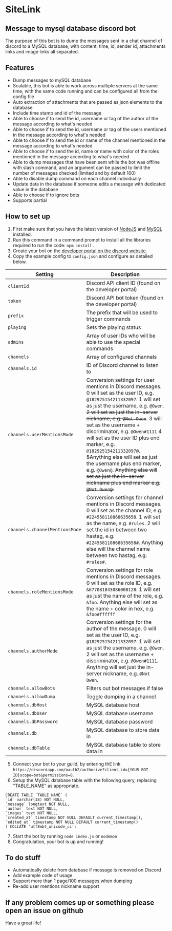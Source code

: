 # SiteLink
## Message to mysql database discord bot
The purpose of this bot is to dump the messages sent in a chat channel of discord to a MySQL database, with content, time, id, sender id, attachments links and image links all separated.

## Features
 - Dump messages to mySQL database
 - Scalable, this bot is able to work across multiple servers at the same time, with the same code running and can be configured all from the config file
 - Auto extraction of attachments that are passed as json elements to the database
 - Include time stamp and id of the message
 - Able to choose if to send the id, username or tag of the author of the message according to what's needed
 - Able to choose if to send the id, username or tag of the users mentioned in the message according to what's needed
 - Able to choose if to send the id or name of the channel mentioned in the message according to what's needed
 - Able to choose if to send the id, name or name with color of the roles mentioned in the message according to what's needed
 - Able to dump messages that have been sent while the bot was offline with slash command, and an argument can be passed to limit the number of messages checked (limited and by default 100)
 - Able to disable dump command on each channel individually
 - Update data in the database if someone edits a message with dedicated value in the database
 - Able to choose if to ignore bots
 - Supports partial

 ## How to set up
  1. First make sure that you have the latest version of [NodeJS](https://nodejs.org/en/) and [MySQL](https://www.mysql.com/) installed.
  2. Run this command in a command prompt to install all the libraries required to run the code: `npm install` .
  3. Create your bot on the [developer portal on the discord website](https://discordapp.com/developers).
  4. Copy the example config to `config.json` and configure as detailed below.

  |Setting|Description|
  |--|--|
  |`clientId`|Discord API client ID (found on the developer portal)|
  |`token`|Discord API bot token (found on the developer portal)|
  |`prefix`|The prefix that will be used to trigger commands|
  |`playing`|Sets the playing status|
  |`admins`|Array of user IDs who will be able to use the special commands|
  |`channels`|Array of configured channels|
  |`channels.id`|ID of Discord channel to listen to|
  |`channels.userMentionsMode`| Conversion settings for user mentions in Discord messages. 0 will set as the user ID, e.g. `@182925154211332097`. 1 will set as just the username, e.g. `@Owen`. ~~2 will set as just the in-server nickname, e.g. `@Not Owen`~~. 3 will set as the username + discriminator, e.g. `@Owen#1111` 4 will set as the user ID plus end marker, e.g. `@182925154211332097@`. ~~5~~Anything else will set as just the username plus end marker, e.g. `@Owen@`. ~~Anything else will set as just the in-server nickname plus end marker e.g. `@Not Owen@`.~~|
  |`channels.channelMentionsMode`| Conversion settings for channel mentions in Discord messages. 0 will set as the channel ID, e.g. `#224558110868635658`. 1 will set as the name, e.g. `#rules`. 2 will set the id in between two hastag, e.g. `#224558110868635658#`. Anything else will the channel name between two hastag, e.g. `#rules#`.|
  |`channels.roleMentionsMode`| Conversion settings for role mentions in Discord messages. 0 will set as the role ID, e.g. `&677081843086000128`. 1 will set as just the name of the role, e.g. `&foo`. Anything else will set as the name + color in hex, e.g. `&foo#ffffff`|
  |`channels.authorMode`|Conversion settings for the author of the message. 0 will set as the user ID, e.g. `@182925154211332097`. 1 will set as just the username, e.g. `@Owen`. 2 will set as the username + discriminator, e.g. `@Owen#1111`. Anything will set just the in-server nickname, e.g. `@Not Owen`.|
  |`channels.allowBots`|Filters out bot messages if false |
  |`channels.allowDump`|Toggle dumping in a channel|
  |`channels.dbHost`|MySQL database host|
  |`channels.dbUser`|MySQL database username|
  |`channels.dbPassword`|MySQL database password|
  |`channels.db`|MySQL database to store data in|
  |`channels.dbTable`|MySQL database table to store data in|

 
  5. Connect your bot to your guild, by entering thE link `https://discordapp.com/oauth2/authorize?client_id={YOUR BOT ID}scope=bot&permissions=8`.
  6. Setup the MySQL database table with the following query, replacing "TABLE_NAME" as appropriate. 
  ```
  CREATE TABLE `TABLE_NAME` (
  `id` varchar(18) NOT NULL,
  `message` longtext NOT NULL,
  `author` text NOT NULL,
  `images` text NOT NULL,
  `created_at` timestamp NOT NULL DEFAULT current_timestamp(),
  `edited_at` timestamp NOT NULL DEFAULT current_timestamp()
) COLLATE 'utf8mb4_unicode_ci';
```
  7. Start the bot by running ` node index.js ` or ` nodemon `
  8. Congratulation, your bot is up and running!

## To do stuff
 - Automatically delete from database if message is removed on Discord
 - Add example code of usage
 - Support more than 1 page/100 messages when dumping
 - Re-add user mentions nickname support

 ## If any problem comes up or something please open an issue on github

 Have a great life!
